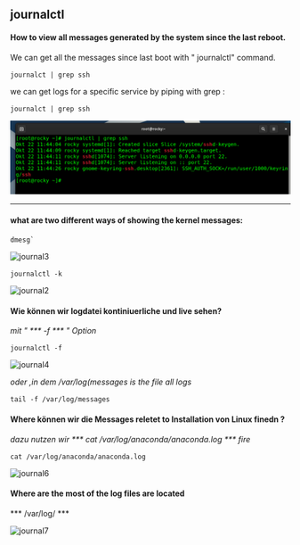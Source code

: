 ## journalctl


#### How to view all messages generated by the system since the last reboot.

We can get all the messages since last boot with " journalctl" command. 

````
journalct | grep ssh 
````


we can get logs for a specific service by piping with grep :

````
journalct | grep ssh 
````

![journal1](images/journal1.png)

-----

#### what are two different ways of showing the kernel messages:

```
dmesg`
````

![journal3](images/journal3.png)

````
journalctl -k
````



![journal2](images/journal2.png)

#### Wie können wir logdatei kontiniuerliche und live  sehen?

_mit " *** -f *** " Option_

````
journalctl -f 
````

![journal4](images/journal4.png)

_oder ,in dem   /var/log(messages is the file all logs_
````
tail -f /var/log/messages
````


#### Where können wir die Messages reletet to Installation von Linux finedn  ? 

_dazu nutzen wir *** cat /var/log/anaconda/anaconda.log *** fire_

````
cat /var/log/anaconda/anaconda.log
````

![journal6](images/journal6.png)


#### Where are the most of the log files are located

*** /var/log/ *** 


![journal7](images/journal7.png)